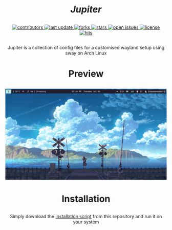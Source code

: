 <div align="center">

# *Jupiter*

##

<!-- Badges -->
<p>
  <a href="https://github.com/christop23/jupiter/graphs/contributors">
    <img src="https://img.shields.io/github/contributors/christop23/jupiter" alt="contributors" />
  </a>
  <a href="https://github.com/christop23/jupiter/commits/master">
    <img src="https://img.shields.io/github/last-commit/christop23/jupiter" alt="last update" />
  </a>
  <a href="https://github.com/christop23/jupiter/network/members">
    <img src="https://img.shields.io/github/forks/christop23/jupiter" alt="forks" />
  </a>
  <a href="https://github.com/christop23/jupiter/stargazers">
    <img src="https://img.shields.io/github/stars/christop23/jupiter" alt="stars" />
  </a>
  <a href="https://github.com/christop23/jupiter/issues/">
    <img src="https://img.shields.io/github/issues/christop23/jupiter" alt="open issues" />
  </a>
  <a href="https://github.com/christop23/jupiter/blob/master/LICENSE.md">
    <img src="https://img.shields.io/github/license/christop23/jupiter.svg" alt="license" />
  </a>
  <a href="">
    <img src="https://hits.seeyoufarm.com/api/count/incr/badge.svg?url=https%3A%2F%2Fgithub.com%2Fchristop23%2Fjupiter&count_bg=%23FF0000&title_bg=%23555555&icon=tinder.svg&icon_color=%23FF0000&title=Hits&edge_flat=false" alt="hits" />
  </a>
</p>

##
Jupiter is a collection of config files for a customised wayland setup using sway on Arch Linux

# Preview

##
<img src="https://raw.githubusercontent.com/christop23/jupiter/main/preview.png"/>

# Installation

##

Simply download the <a href="https://github.com/christop23/jupiter/blob/main/jupiter_installer.sh">installation script</a> from this repository and run it on your system
</div>
